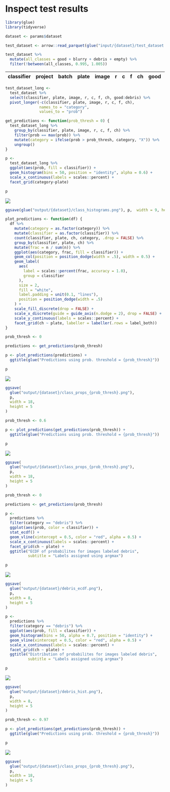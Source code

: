 Inspect test results
================

``` r
library(glue)
library(tidyverse)
```

``` r
dataset <- params$dataset
```

``` r
test_dataset <- arrow::read_parquet(glue("input/{dataset}/test_dataset.parquet"))
```

``` r
test_dataset %>% 
  mutate(all_classes = good + blurry + debris + empty) %>%
  filter(!between(all_classes, 0.995, 1.005))
```

<div class="kable-table">

| classifier | project | batch | plate | image | r   |   c |   f |  ch | good | blurry | empty | debris | label | all\_classes |
|:-----------|:--------|:------|:------|:------|:----|----:|----:|----:|-----:|-------:|------:|-------:|------:|-------------:|

</div>

``` r
test_dataset_long <-
  test_dataset %>%
  select(classifier, plate, image, r, c, f, ch, good:debris) %>%
  pivot_longer(-c(classifier, plate, image, r, c, f, ch),
               names_to = "category",
               values_to = "prob")
```

``` r
get_predictions <- function(prob_thresh = 0) {
  test_dataset_long %>%
    group_by(classifier, plate, image, r, c, f, ch) %>%
    filter(prob == max(prob)) %>%
    mutate(category = ifelse(prob > prob_thresh, category, "X")) %>%
    ungroup()
}
```

``` r
p <- 
  test_dataset_long %>%
  ggplot(aes(prob, fill = classifier)) + 
  geom_histogram(bins = 50, position = "identity", alpha = 0.6) + 
  scale_x_continuous(labels = scales::percent) +
  facet_grid(category~plate)

p
```

![](2.inspect-test-results_Plate3_PCO_6ch_4site_10XPA_Crestz_files/figure-gfm/unnamed-chunk-7-1.png)<!-- -->

``` r
ggsave(glue("output/{dataset}/class_histograms.png"), p,  width = 9, height = 5)
```

``` r
plot_predictions <- function(df) {
  df %>%
    mutate(category = as.factor(category)) %>%
    mutate(classifier = as.factor(classifier)) %>%
    count(classifier, plate, ch, category, .drop = FALSE) %>%
    group_by(classifier, plate, ch) %>%
    mutate(frac = n / sum(n)) %>%
    ggplot(aes(category, frac, fill = classifier)) +
    geom_col(position = position_dodge(width = .5), width = 0.5) +
    geom_label(
      aes(
        label = scales::percent(frac, accuracy = 1.0),
        group = classifier
      ),
      size = 2,
      fill = "white",
      label.padding = unit(0.1, "lines"),
      position = position_dodge(width = .5)
    ) +
    scale_fill_discrete(drop = FALSE) +
    scale_x_discrete(guide = guide_axis(n.dodge = 2), drop = FALSE) +
    scale_y_continuous(labels = scales::percent) +
    facet_grid(ch ~ plate, labeller = labeller(.rows = label_both))
}
```

``` r
prob_thresh <- 0

predictions <- get_predictions(prob_thresh)

p <- plot_predictions(predictions) +
  ggtitle(glue("Predictions using prob. threshold = {prob_thresh}"))

p
```

![](2.inspect-test-results_Plate3_PCO_6ch_4site_10XPA_Crestz_files/figure-gfm/unnamed-chunk-9-1.png)<!-- -->

``` r
ggsave(
  glue("output/{dataset}/class_props_{prob_thresh}.png"),
  p,
  width = 18,
  height = 5
)
```

``` r
prob_thresh <- 0.6

p <- plot_predictions(get_predictions(prob_thresh)) +
  ggtitle(glue("Predictions using prob. threshold = {prob_thresh}"))

p
```

![](2.inspect-test-results_Plate3_PCO_6ch_4site_10XPA_Crestz_files/figure-gfm/unnamed-chunk-10-1.png)<!-- -->

``` r
ggsave(
  glue("output/{dataset}/class_props_{prob_thresh}.png"),
  p,
  width = 18,
  height = 5
)
```

``` r
prob_thresh <- 0

predictions <- get_predictions(prob_thresh)
```

``` r
p <- 
  predictions %>% 
  filter(category == "debris") %>% 
  ggplot(aes(prob, color = classifier)) + 
  stat_ecdf() +
  geom_vline(xintercept = 0.5, color = "red", alpha = 0.5) +
  scale_x_continuous(labels = scales::percent) +
  facet_grid(ch ~ plate) +
  ggtitle("ECDF of probabilites for images labeled debris",
          subtitle = "Labels assigned using argmax")

p
```

![](2.inspect-test-results_Plate3_PCO_6ch_4site_10XPA_Crestz_files/figure-gfm/unnamed-chunk-12-1.png)<!-- -->

``` r
ggsave(
  glue("output/{dataset}/debris_ecdf.png"),
  p,
  width = 8,
  height = 5
)
```

``` r
p <- 
  predictions %>% 
  filter(category == "debris") %>% 
  ggplot(aes(prob, fill = classifier)) + 
  geom_histogram(bins = 50, alpha = 0.7, position = "identity") +
  geom_vline(xintercept = 0.5, color = "red", alpha = 0.5) +
  scale_x_continuous(labels = scales::percent) +
  facet_grid(ch ~ plate) +
  ggtitle("Distribution of probabilites for images labeled debris",
          subtitle = "Labels assigned using argmax")

p
```

![](2.inspect-test-results_Plate3_PCO_6ch_4site_10XPA_Crestz_files/figure-gfm/unnamed-chunk-13-1.png)<!-- -->

``` r
ggsave(
  glue("output/{dataset}/debris_hist.png"),
  p,
  width = 8,
  height = 5
)
```

``` r
prob_thresh <- 0.97

p <- plot_predictions(get_predictions(prob_thresh)) +
  ggtitle(glue("Predictions using prob. threshold = {prob_thresh}"))

p
```

![](2.inspect-test-results_Plate3_PCO_6ch_4site_10XPA_Crestz_files/figure-gfm/unnamed-chunk-14-1.png)<!-- -->

``` r
ggsave(
  glue("output/{dataset}/class_props_{prob_thresh}.png"),
  p,
  width = 18,
  height = 5
)
```

